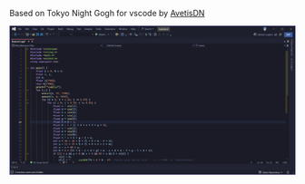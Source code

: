 Based on Tokyo Night Gogh for vscode by [AvetisDN](https://github.com/AvetisDN/tokyo-dark-theme)

![screenshot](assets/preview.png)